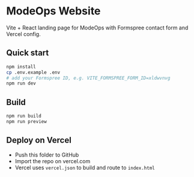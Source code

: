 # ModeOps Website
Vite + React landing page for ModeOps with Formspree contact form and Vercel config.

## Quick start
```bash
npm install
cp .env.example .env
# add your Formspree ID, e.g. VITE_FORMSPREE_FORM_ID=xldwvnvg
npm run dev
```

## Build
```bash
npm run build
npm run preview
```

## Deploy on Vercel
- Push this folder to GitHub
- Import the repo on vercel.com
- Vercel uses `vercel.json` to build and route to `index.html`
